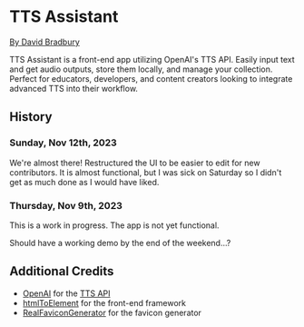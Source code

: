 # TTS Assistant

[By David Bradbury](https://d-b.dev)

TTS Assistant is a front-end app utilizing OpenAI's TTS API. Easily input text and get audio outputs, store them locally, and manage your collection. Perfect for educators, developers, and content creators looking to integrate advanced TTS into their workflow.

## History

### Sunday, Nov 12th, 2023

We're almost there! Restructured the UI to be easier to edit for new contributors. It
is almost functional, but I was sick on Saturday so I didn't get as much done as I
would have liked.

### Thursday, Nov 9th, 2023

This is a work in progress. The app is not yet functional.

Should have a working demo by the end of the weekend...?

## Additional Credits

- [OpenAI](https://openai.com/) for the [TTS API](https://beta.openai.com/docs/api-reference/text-generation)
- [htmlToElement](https://stackoverflow.com/a/35385518/689129) for the front-end framework
- [RealFaviconGenerator](https://realfavicongenerator.net/) for the favicon generator
